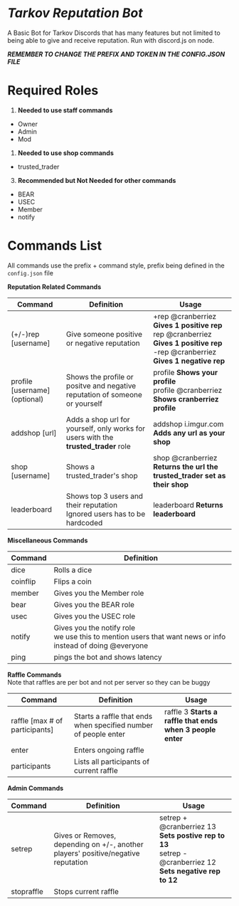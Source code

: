 # ***Tarkov Reputation Bot***
A Basic Bot for Tarkov Discords that has many features but not limited to being able to give and receive reputation. Run with discord.js on node.

***REMEMBER TO CHANGE THE PREFIX AND TOKEN IN THE CONFIG.JSON FILE***

# Required Roles

1. __Needed to use staff commands__
  - Owner
  - Admin
  - Mod
1. __Needed to use shop commands__
  - trusted_trader
3. __Recommended but Not Needed for other commands__
  - BEAR
  - USEC
  - Member
  - notify

# Commands List
All commands use the prefix + command style, prefix being defined in the ```config.json``` file


**Reputation Related Commands**

Command | Definition | Usage
------- | ------- | --------
(+/-)rep [username] | Give someone positive or negative reputation | +rep @cranberriez **Gives 1 positive rep**<br /> rep @cranberriez **Gives 1 positive rep**<br /> -rep @cranberriez **Gives 1 negative rep**
profile [username] (optional) | Shows the profile or positve and negative reputation of someone or yourself | profile **Shows your profile**<br /> profile @cranberriez **Shows cranberriez profile**
addshop [url] | Adds a shop url for yourself, only works for users with the **trusted_trader** role | addshop i.imgur.com **Adds any url as your shop**
shop [username] | Shows a trusted_trader's shop | shop @cranberriez **Returns the url the trusted_trader set as their shop**
leaderboard | Shows top 3 users and their reputation <br /> Ignored users has to be hardcoded| leaderboard **Returns leaderboard**


**Miscellaneous Commands**

Command | Definition
------- | ----------
dice | Rolls a dice
coinflip | Flips a coin
member | Gives you the Member role
bear | Gives you the BEAR role
usec | Gives you the USEC role
notify | Gives you the notify role <br /> we use this to mention users that want news or info instead of doing @everyone
ping | pings the bot and shows latency


**Raffle Commands**
<br />Note that raffles are per bot and not per server so they can be buggy

Command | Definition | Usage
------- | ------- | --------
raffle [max # of participants] | Starts a raffle that ends when specified number of people enter | raffle 3 **Starts a raffle that ends when 3 people enter**
enter | Enters ongoing raffle
participants | Lists all participants of current raffle

**Admin Commands**

Command | Definition | Usage
------- | ------- | --------
setrep | Gives or Removes, depending on +/-, another players' positive/negative reputation | setrep + @cranberriez 13 **Sets postive rep to 13**<br /> setrep - @cranberriez 12 **Sets negative rep to 12**
stopraffle | Stops current raffle
